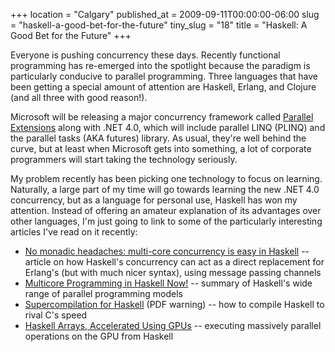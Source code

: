 +++
location = "Calgary"
published_at = 2009-09-11T00:00:00-06:00
slug = "haskell-a-good-bet-for-the-future"
tiny_slug = "18"
title = "Haskell: A Good Bet for the Future"
+++

Everyone is pushing concurrency these days. Recently functional programming has re-emerged into the spotlight because the paradigm is particularly conducive to parallel programming. Three languages that have been getting a special amount of attention are Haskell, Erlang, and Clojure (and all three with good reason!).

Microsoft will be releasing a major concurrency framework called [Parallel Extensions](http://en.wikipedia.org/wiki/Parallel_Extensions) along with .NET 4.0, which will include parallel LINQ (PLINQ) and the parallel tasks (AKA futures) library. As usual, they're well behind the curve, but at least when Microsoft gets into something, a lot of corporate programmers will start taking the technology seriously.

My problem recently has been picking one technology to focus on learning. Naturally, a large part of my time will go towards learning the new .NET 4.0 concurrency, but as a language for personal use, Haskell has won my attention. Instead of offering an amateur explanation of its advantages over other languages, I'm just going to link to some of the particularly interesting articles I've read on it recently:

* [No monadic headaches: multi-core concurrency is easy in Haskell](http://cgi.cse.unsw.edu.au/~dons/blog/2007/11/26#no-headaches) -- article on how Haskell's concurrency can act as a direct replacement for Erlang's (but with much nicer syntax), using message passing channels
* [Multicore Programming in Haskell Now!](http://donsbot.wordpress.com/2009/09/05/defun-2009-multicore-programming-in-haskell-now/) -- summary of Haskell's wide range of parallel programming models
* [Supercompilation for Haskell](http://community.haskell.org/~ndm/downloads/slides-supercompilation_for_haskell-03_mar_2009.pdf) (PDF warning) -- how to compile Haskell to rival C's speed
* [Haskell Arrays, Accelerated Using GPUs](http://www.scribd.com/doc/19637022/Haskell-Arrays-Accelerated-with-GPUs) -- executing massively parallel operations on the GPU from Haskell
